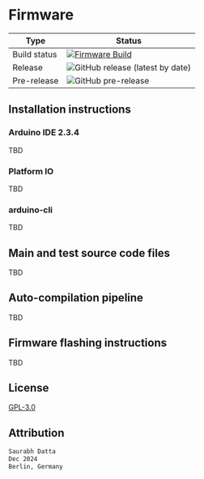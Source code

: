 # Firmware

<!-- | Type | Status |
|------|---------|
| Build status | [![Firmware Build](https://github.com/dattasaurabh82/help-button-firmware/actions/workflows/build_main_firmware.yml/badge.svg)](https://github.com/dattasaurabh82/help-button-firmware/actions/workflows/build_main_firmware.yml) |
| Release | ![GitHub release (latest by date)](https://img.shields.io/github/v/release/dattasaurabh82/help-button-firmware?label=release) |
| Pre-release | ![GitHub pre-release](https://img.shields.io/github/v/release/dattasaurabh82/help-button-firmware?include_prereleases&label=pre-release) | -->

| Type | Status |
|------|---------|
| Build status | [![Firmware Build](https://github.com/dattasaurabh82/help-button-firmware/actions/workflows/build_main_firmware.yml/badge.svg)](https://github.com/dattasaurabh82/help-button-firmware/actions/workflows/build_main_firmware.yml) |
| Release | ![GitHub release (latest by date)](https://img.shields.io/github/v/release/dattasaurabh82/help-button-firmware?label=release&token=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) |
| Pre-release | ![GitHub pre-release](https://img.shields.io/github/v/release/dattasaurabh82/help-button-firmware?include_prereleases&label=pre-release&token=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) |

## Installation instructions

### Arduino IDE 2.3.4

TBD

### Platform IO

TBD

### arduino-cli

TBD

## Main and test source code files

TBD

## Auto-compilation pipeline

TBD

## Firmware flashing instructions

TBD

## License

[GPL-3.0](LICENSE)

## Attribution

```txt
Saurabh Datta
Dec 2024
Berlin, Germany
```
